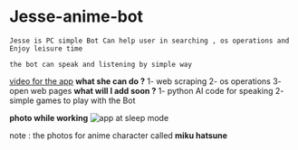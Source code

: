 # Jesse-anime-bot
```
Jesse is PC simple Bot Can help user in searching , os operations and Enjoy leisure time
```
```
the bot can speak and listening by simple way
```
[video for the app](https://www.facebook.com/amranwar945/videos/vb.100001941863724/1500109206730460/?type=2&theater)
**what she can do ?**
1- web scraping
2- os operations 
3- open web pages
**what will I add soon ?**
1- python AI code for speaking
2- simple games to play with the Bot

**photo while working**
![app at sleep mode](http://www8.0zz0.com/2017/05/07/18/584478400.jpg)

note : the photos for anime character called **miku hatsune**